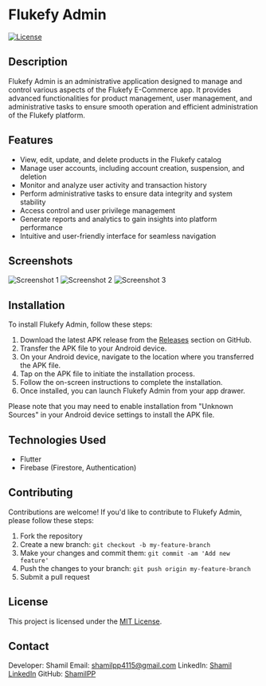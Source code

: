 # Flukefy Admin

[![License](https://img.shields.io/badge/license-MIT-blue.svg)](https://opensource.org/licenses/MIT)

## Description

Flukefy Admin is an administrative application designed to manage and control various aspects of the Flukefy E-Commerce app. It provides advanced functionalities for product management, user management, and administrative tasks to ensure smooth operation and efficient administration of the Flukefy platform.

## Features

- View, edit, update, and delete products in the Flukefy catalog
- Manage user accounts, including account creation, suspension, and deletion
- Monitor and analyze user activity and transaction history
- Perform administrative tasks to ensure data integrity and system stability
- Access control and user privilege management
- Generate reports and analytics to gain insights into platform performance
- Intuitive and user-friendly interface for seamless navigation

## Screenshots

![Screenshot 1](/screenshots/screenshot1.png)
![Screenshot 2](/screenshots/screenshot2.png)
![Screenshot 3](/screenshots/screenshot3.png)

## Installation

To install Flukefy Admin, follow these steps:

1. Download the latest APK release from the [Releases](https://github.com/ShamilPP/FlukefyAdmin/releases) section on GitHub.
2. Transfer the APK file to your Android device.
3. On your Android device, navigate to the location where you transferred the APK file.
4. Tap on the APK file to initiate the installation process.
5. Follow the on-screen instructions to complete the installation.
6. Once installed, you can launch Flukefy Admin from your app drawer.

Please note that you may need to enable installation from "Unknown Sources" in your Android device settings to install the APK file.

## Technologies Used

- Flutter
- Firebase (Firestore, Authentication)

## Contributing

Contributions are welcome! If you'd like to contribute to Flukefy Admin, please follow these steps:

1. Fork the repository
2. Create a new branch: `git checkout -b my-feature-branch`
3. Make your changes and commit them: `git commit -am 'Add new feature'`
4. Push the changes to your branch: `git push origin my-feature-branch`
5. Submit a pull request

## License

This project is licensed under the [MIT License](https://opensource.org/licenses/MIT).

## Contact

Developer: Shamil
Email: shamilpp4115@gmail.com
LinkedIn: [Shamil LinkedIn](https://www.linkedin.com/in/shamil-pp-02802723b)
GitHub: [ShamilPP](https://github.com/ShamilPP)
